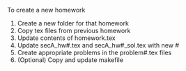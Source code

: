 To create a new homework

1. Create a new folder for that homework
1. Copy tex files from previous homework
1. Update contents of homework.tex
1. Update secA_hw#.tex and secA_hw#_sol.tex with new #
1. Create appropriate problems in the problem#.tex files
1. (Optional) Copy and update makefile

